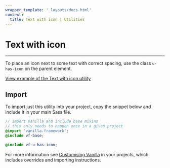 ```yaml
---
wrapper_template: '_layouts/docs.html'
context:
  title: Text with icon | Utilities
---
```


# Text with icon

<hr>

To place an icon next to some text with correct spacing, use the class `u-has-icon` on the parent element.

<div class="embedded-example"><a href="/docs/examples/utilities/text-with-icon" class="js-example">
View example of the Text with icon utility
</a></div>

## Import

To import just this utility into your project, copy the snippet below and include it in your main Sass file.

```scss
// import Vanilla and include base mixins
// this only needs to happen once in a given project
@import 'vanilla-framework';
@include vf-base;

@include vf-u-has-icon;
```

For more information see [Customising Vanilla](/docs/customising-vanilla/) in your projects, which includes overrides and importing instructions.
